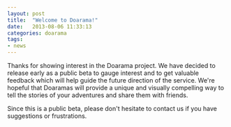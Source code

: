 ```yaml
---
layout: post
title:  "Welcome to Doarama!"
date:   2013-08-06 11:33:13
categories: doarama
tags:
- news
---
```


Thanks for showing interest in the Doarama project.  We have decided to release early as a public beta to gauge interest and to get valuable feedback which will help guide the future direction of the service.  We're hopeful that Doaramas will provide a unique and visually compelling way to tell the stories of your adventures and share them with friends.

Since this is a public beta, please don't hesitate to contact us if you have suggestions or frustrations.
